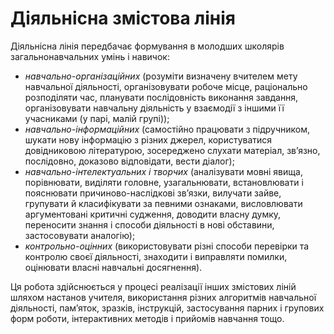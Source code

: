 Діяльнісна змістова лінія
=============================================
<p>Діяльнісна лінія передбачає формування в молодших школярів загальнонавчальних умінь і навичок:
<ul type="disc">
<li><i>навчально-організаційних</i> (розуміти визначену вчителем мету навчальної діяльності, організовувати робоче місце, раціонально розподіляти час, планувати послідовність виконання завдання, організовувати навчальну діяльність у взаємодії з іншими її учасниками (у парі, малій групі));</li>
<li><i> навчально-інформаційних</i> (самостійно працювати з підручником, шукати нову інформацію з різних джерел, користуватися довідниковою літературою, зосереджено слухати матеріал, зв’язно, послідовно, доказово відповідати, вести діалог);</li>
<li><i>навчально-інтелектуальних і творчих </i> (аналізувати мовні явища, порівнювати, виділяти головне, узагальнювати, встановлювати і пояснювати причиново-наслідкові зв’язки, вилучати зайве, групувати й класифікувати за певними ознаками, висловлювати аргументовані критичні судження, доводити власну думку, переносити знання і способи діяльності в нові обставини, застосовувати аналогію);</li>
<li><i>контрольно-оцінних</i> (використовувати різні способи перевірки та контролю своєї діяльності, знаходити і виправляти помилки,  оцінювати власні навчальні досягнення). </li>
</ul>
</p>
<p>Ця робота здійснюється у процесі реалізації інших змістових ліній шляхом настанов учителя, використання різних алгоритмів навчальної діяльності, пам’яток, зразків, інструкцій, застосування парних і групових форм роботи, інтерактивних методів і прийомів навчання тощо.</p>